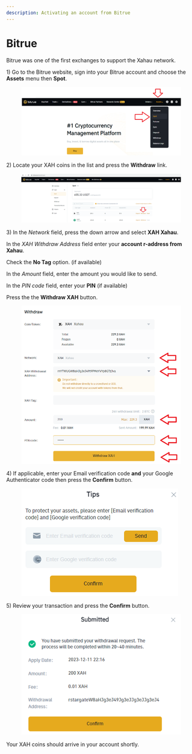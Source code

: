 ```yaml
---
description: Activating an account from Bitrue
---
```


# Bitrue

Bitrue was one of the first exchanges to support the Xahau network.

1\) Go to the Bitrue website, sign into your Bitrue account and choose the **Assets** menu then **Spot**.

<figure><img src="../../.gitbook/assets/image (2) (1) (1) (1) (1) (1) (1) (1) (1) (1).png" alt=""><figcaption></figcaption></figure>

2\) Locate your XAH coins in the list and press the **Withdraw** link.

<figure><img src="../../.gitbook/assets/image (33).png" alt=""><figcaption></figcaption></figure>

3\) In the _Network_ field, press the down arrow and select **XAH Xahau**.

In the _XAH Withdraw Address_ field enter your **account r-address from Xahau**.

Check the **No Tag** option. (if available)

In the _Amount_ field, enter the amount you would like to send.

In the _PIN code_ field, enter your **PIN** (if available)

Press the the **Withdraw XAH** button.&#x20;

<figure><img src="../../.gitbook/assets/image (34).png" alt=""><figcaption></figcaption></figure>

4\) If applicable, enter your Email verification code **and** your Google Authenticator code then press the **Confirm** button.

<figure><img src="../../.gitbook/assets/image (7).png" alt=""><figcaption></figcaption></figure>

5\) Review your transaction and press the **Confirm** button.

<figure><img src="../../.gitbook/assets/image (1) (1) (1) (1) (1) (1) (1) (1) (1) (1) (1) (1).png" alt=""><figcaption></figcaption></figure>

Your XAH coins should arrive in your account shortly.
